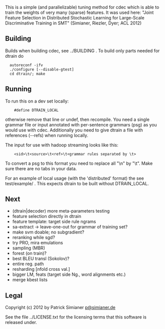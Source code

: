 This is a simple (and parallelizable) tuning method for cdec
which is able to train the weights of very many (sparse) features.
It was used here:
  "Joint Feature Selection in Distributed Stochastic
   Learning for Large-Scale Discriminative Training in
   SMT"
(Simianer, Riezler, Dyer; ACL 2012)


Building
--------
Builds when building cdec, see ../BUILDING .
To build only parts needed for dtrain do
```
  autoreconf -ifv
  ./configure [--disable-gtest]
  cd dtrain/; make
```

Running
-------
To run this on a dev set locally:
```
    #define DTRAIN_LOCAL
```
otherwise remove that line or undef, then recompile. You need a single
grammar file or input annotated with per-sentence grammars (psg) as you
would use with cdec. Additionally you need to give dtrain a file with
references (--refs) when running locally.

The input for use with hadoop streaming looks like this:
```
    <sid>\t<source>\t<ref>\t<grammar rules separated by \t>
```
To convert a psg to this format you need to replace all "\n"
by "\t". Make sure there are no tabs in your data.

For an example of local usage (with the 'distributed' format)
the see test/example/ . This expects dtrain to be built without
DTRAIN_LOCAL.

Next
----
+ (dtrain|decoder) more meta-parameters testing
+ feature selection directly in dtrain
+ feature template: target side rule ngrams
+ sa-extract -> leave-one-out for grammar of training set?
+ make svm doable; no subgradient?
+ reranking while sgd?
+ try PRO, mira emulations
+ sampling (MBR)
+ forest (on train)?
+ best BLEU transl (Sokolov)?
+ entire reg. path
+ resharding [nfold cross val.]
+ bigger LM, feats (target side Ng., word alignments etc.)
+ merge kbest lists

Legal
-----
Copyright (c) 2012 by Patrick Simianer <p@simianer.de>

See the file ../LICENSE.txt for the licensing terms that this software is
released under.

